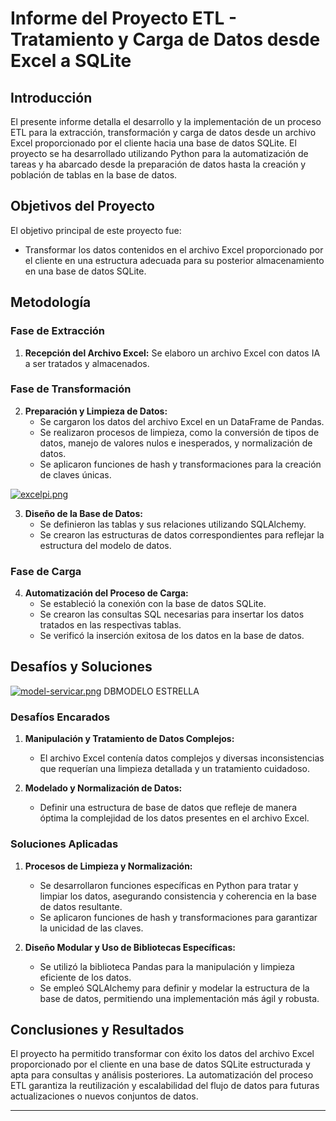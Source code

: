 # Informe del Proyecto ETL - Tratamiento y Carga de Datos desde Excel a SQLite

## Introducción

El presente informe detalla el desarrollo y la implementación de un proceso ETL para la extracción, transformación y carga de datos desde un archivo Excel proporcionado por el cliente hacia una base de datos SQLite. El proyecto se ha desarrollado utilizando Python para la automatización de tareas y ha abarcado desde la preparación de datos hasta la creación y población de tablas en la base de datos.

## Objetivos del Proyecto

El objetivo principal de este proyecto fue:
- Transformar los datos contenidos en el archivo Excel proporcionado por el cliente en una estructura adecuada para su posterior almacenamiento en una base de datos SQLite.

## Metodología

### Fase de Extracción

1. **Recepción del Archivo Excel:** Se elaboro un archivo Excel con datos IA a ser tratados y almacenados.

### Fase de Transformación

2. **Preparación y Limpieza de Datos:** 
   - Se cargaron los datos del archivo Excel en un DataFrame de Pandas.
   - Se realizaron procesos de limpieza, como la conversión de tipos de datos, manejo de valores nulos e inesperados, y normalización de datos.
   - Se aplicaron funciones de hash y transformaciones para la creación de claves únicas.

[![excelpi.png](https://i.postimg.cc/bwSVNLYG/excelpi.png)](https://postimg.cc/yDByLmZB)

3. **Diseño de la Base de Datos:**
   - Se definieron las tablas y sus relaciones utilizando SQLAlchemy.
   - Se crearon las estructuras de datos correspondientes para reflejar la estructura del modelo de datos.

### Fase de Carga

4. **Automatización del Proceso de Carga:**
   - Se estableció la conexión con la base de datos SQLite.
   - Se crearon las consultas SQL necesarias para insertar los datos tratados en las respectivas tablas.
   - Se verificó la inserción exitosa de los datos en la base de datos.

## Desafíos y Soluciones

[![model-servicar.png](https://i.postimg.cc/FF2cSCQ5/model-servicar.png)](https://postimg.cc/jC4L0X5Z)
DBMODELO ESTRELLA
### Desafíos Encarados

1. **Manipulación y Tratamiento de Datos Complejos:**
   - El archivo Excel contenía datos complejos y diversas inconsistencias que requerían una limpieza detallada y un tratamiento cuidadoso.

2. **Modelado y Normalización de Datos:**
   - Definir una estructura de base de datos que refleje de manera óptima la complejidad de los datos presentes en el archivo Excel.

### Soluciones Aplicadas

1. **Procesos de Limpieza y Normalización:**
   - Se desarrollaron funciones específicas en Python para tratar y limpiar los datos, asegurando consistencia y coherencia en la base de datos resultante.
   - Se aplicaron funciones de hash y transformaciones para garantizar la unicidad de las claves.

2. **Diseño Modular y Uso de Bibliotecas Específicas:**
   - Se utilizó la biblioteca Pandas para la manipulación y limpieza eficiente de los datos.
   - Se empleó SQLAlchemy para definir y modelar la estructura de la base de datos, permitiendo una implementación más ágil y robusta.

## Conclusiones y Resultados

El proyecto ha permitido transformar con éxito los datos del archivo Excel proporcionado por el cliente en una base de datos SQLite estructurada y apta para consultas y análisis posteriores. La automatización del proceso ETL garantiza la reutilización y escalabilidad del flujo de datos para futuras actualizaciones o nuevos conjuntos de datos.

---

